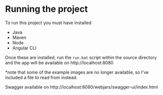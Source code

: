 # Running the project

To run this project you must have installed

- Java
- Maven
- Node
- Angular CLI

Once these are installed, run the `run.bat` script within the source directory and the app will be available on http://localhost:8080

*note that some of the example images are no longer available, so I've included a file to read from instead.

Swagger available on http://localhost:8080/webjars/swagger-ui/index.html